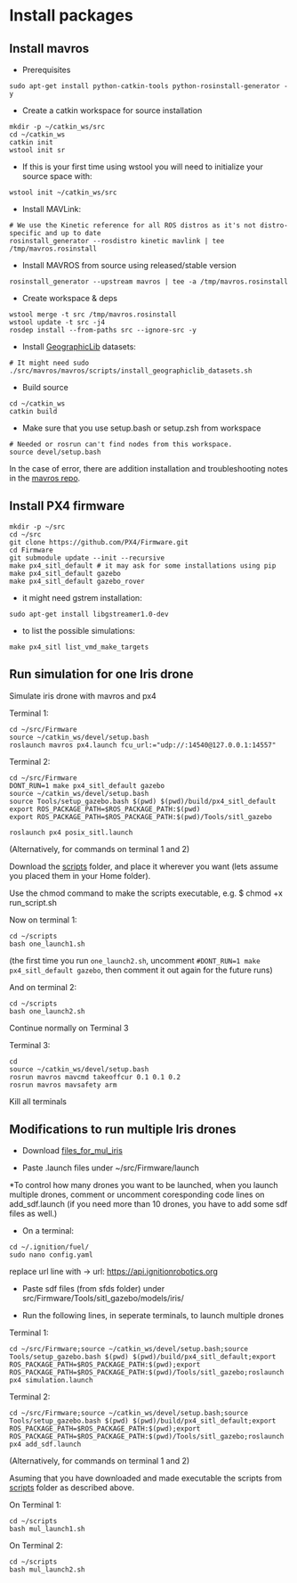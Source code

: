 # Install packages

## Install mavros

* Prerequisites
```
sudo apt-get install python-catkin-tools python-rosinstall-generator -y
```

* Create a catkin workspace for source installation
```
mkdir -p ~/catkin_ws/src
cd ~/catkin_ws
catkin init
wstool init sr
````

* If this is your first time using wstool you will need to initialize your source space with:
```
wstool init ~/catkin_ws/src
```

* Install MAVLink:
```
# We use the Kinetic reference for all ROS distros as it's not distro-specific and up to date
rosinstall_generator --rosdistro kinetic mavlink | tee /tmp/mavros.rosinstall
```

* Install MAVROS from source using released/stable version
```
rosinstall_generator --upstream mavros | tee -a /tmp/mavros.rosinstall
```

* Create workspace & deps
```
wstool merge -t src /tmp/mavros.rosinstall
wstool update -t src -j4
rosdep install --from-paths src --ignore-src -y
```

* Install [GeographicLib](https://geographiclib.sourceforge.io) datasets:
```
# It might need sudo
./src/mavros/mavros/scripts/install_geographiclib_datasets.sh
```

* Build source
```
cd ~/catkin_ws
catkin build
```

* Make sure that you use setup.bash or setup.zsh from workspace
```
# Needed or rosrun can't find nodes from this workspace.
source devel/setup.bash
```
In the case of error, there are addition installation and troubleshooting notes in the [mavros repo](https://github.com/mavlink/mavros/tree/master/mavros#installation).

## Install PX4 firmware

```
mkdir -p ~/src
cd ~/src
git clone https://github.com/PX4/Firmware.git
cd Firmware
git submodule update --init --recursive
make px4_sitl_default # it may ask for some installations using pip
make px4_sitl_default gazebo
make px4_sitl_default gazebo_rover
```
* it might need gstrem installation:
```
sudo apt-get install libgstreamer1.0-dev
```

* to list the possible simulations:
```
make px4_sitl list_vmd_make_targets
```
## Run simulation for one Iris drone

Simulate iris drone with mavros and px4

Terminal 1:
```
cd ~/src/Firmware
source ~/catkin_ws/devel/setup.bash
roslaunch mavros px4.launch fcu_url:="udp://:14540@127.0.0.1:14557"
```

Terminal 2:
```
cd ~/src/Firmware
DONT_RUN=1 make px4_sitl_default gazebo
source ~/catkin_ws/devel/setup.bash
source Tools/setup_gazebo.bash $(pwd) $(pwd)/build/px4_sitl_default
export ROS_PACKAGE_PATH=$ROS_PACKAGE_PATH:$(pwd)
export ROS_PACKAGE_PATH=$ROS_PACKAGE_PATH:$(pwd)/Tools/sitl_gazebo

roslaunch px4 posix_sitl.launch
```
(Alternatively, for commands on terminal 1 and 2)

Download the [scripts](https://github.com/dimitra-savvani/ROS_multiple_iris/tree/main/motion/scripts) folder, and place it wherever you want (lets assume you placed them in your Home folder).

Use the chmod command to make the scripts executable, e.g. $ chmod +x run_script.sh

Now on terminal 1:
```
cd ~/scripts
bash one_launch1.sh
```
(the first time you run `one_launch2.sh`, uncomment `#DONT_RUN=1 make px4_sitl_default gazebo`, then comment it out again for the future runs)

And on terminal 2:
```
cd ~/scripts
bash one_launch2.sh
```
Continue normally on Terminal 3

Terminal 3:
```
cd
source ~/catkin_ws/devel/setup.bash
rosrun mavros mavcmd takeoffcur 0.1 0.1 0.2
rosrun mavros mavsafety arm
```

Kill all terminals

## Modifications to run multiple Iris drones

* Download [files_for_mul_iris](https://github.com/dimitra-savvani/ROS_multiple_iris/tree/main/files_for_mul_Iris)

* Paste .launch files under ~/src/Firmware/launch

*To control how many drones you want to be launched, when you launch multiple drones, comment or uncomment coresponding code lines on add_sdf.launch (if you need more than 10 drones, you have to add some sdf files as well.)

* On a terminal:
```
cd ~/.ignition/fuel/
sudo nano config.yaml
```
replace url line with →  url: https://api.ignitionrobotics.org

* Paste sdf files (from sfds folder) under src/Firmware/Tools/sitl_gazebo/models/iris/

* Run the following lines, in seperate terminals, to launch multiple drones

Terminal 1:
```
cd ~/src/Firmware;source ~/catkin_ws/devel/setup.bash;source Tools/setup_gazebo.bash $(pwd) $(pwd)/build/px4_sitl_default;export ROS_PACKAGE_PATH=$ROS_PACKAGE_PATH:$(pwd);export ROS_PACKAGE_PATH=$ROS_PACKAGE_PATH:$(pwd)/Tools/sitl_gazebo;roslaunch px4 simulation.launch
```

Terminal 2:
```
cd ~/src/Firmware;source ~/catkin_ws/devel/setup.bash;source Tools/setup_gazebo.bash $(pwd) $(pwd)/build/px4_sitl_default;export ROS_PACKAGE_PATH=$ROS_PACKAGE_PATH:$(pwd);export ROS_PACKAGE_PATH=$ROS_PACKAGE_PATH:$(pwd)/Tools/sitl_gazebo;roslaunch px4 add_sdf.launch

```
(Alternatively, for commands on terminal 1 and 2)

Asuming that you have downloaded and made executable the scripts from [scripts](https://github.com/dimitra-savvani/ROS_multiple_iris/tree/main/motion/scripts) folder as described above.

On Terminal 1:
```
cd ~/scripts
bash mul_launch1.sh
```

On Terminal 2:
```
cd ~/scripts
bash mul_launch2.sh
```
